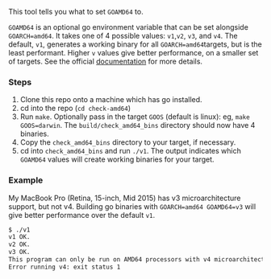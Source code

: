 This tool tells you what to set `GOAMD64` to. 

`GOAMD64` is an optional go environment variable that can be set alongside `GOARCH=amd64`. 
It takes one of 4 possible values: `v1`,`v2`, `v3`, and `v4`. 
The default, `v1`, generates a working binary for all `GOARCH=amd64`targets, but is the least performant. 
Higher `v` values give better performance, on a smaller set of targets. See the official [documentation](https://github.com/golang/go/wiki/MinimumRequirements#microarchitecture-support) for more details.

### Steps
1. Clone this repo onto a machine which has go installed.
2. cd into the repo (`cd check-amd64`)
3. Run `make`. Optionally pass in the target `GOOS` (default is linux): eg, `make GOOS=darwin`. The `build/check_amd64_bins` directory should now have 4 binaries. 
4. Copy the `check_amd64_bins` directory to your target, if necessary. 
5. cd into `check_amd64_bins` and run `./v1`. The output indicates which `GOAMD64` values will create working binaries for your target. 
   

### Example
My MacBook Pro (Retina, 15-inch, Mid 2015) has v3 microarchitecture support, but not 
v4. Building go binaries with `GOARCH=amd64 GOAMD64=v3` will give better performance over the default `v1`.
```bash
$ ./v1 
v1 OK.
v2 OK.
v3 OK.
This program can only be run on AMD64 processors with v4 microarchitecture support.
Error running v4: exit status 1
```
